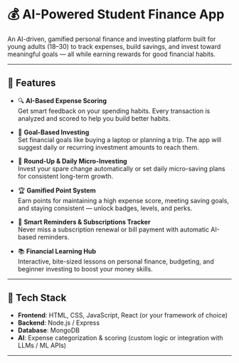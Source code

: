 # 💰 AI-Powered Student Finance App

An AI-driven, gamified personal finance and investing platform built for young adults (18–30) to track expenses, build savings, and invest toward meaningful goals — all while earning rewards for good financial habits.

---

## 🚀 Features

- 🔍 **AI-Based Expense Scoring**  
  Get smart feedback on your spending habits. Every transaction is analyzed and scored to help you build better habits.

- 🎯 **Goal-Based Investing**  
  Set financial goals like buying a laptop or planning a trip. The app will suggest daily or recurring investment amounts to reach them.

- 💸 **Round-Up & Daily Micro-Investing**  
  Invest your spare change automatically or set daily micro-saving plans for consistent long-term growth.

- 🏆 **Gamified Point System**  
  Earn points for maintaining a high expense score, meeting saving goals, and staying consistent — unlock badges, levels, and perks.

- 🔔 **Smart Reminders & Subscriptions Tracker**  
  Never miss a subscription renewal or bill payment with automatic AI-based reminders.

- 📚 **Financial Learning Hub**  
  Interactive, bite-sized lessons on personal finance, budgeting, and beginner investing to boost your money skills.

---

## 🧠 Tech Stack

- **Frontend**: HTML, CSS, JavaScript, React (or your framework of choice) 
- **Backend**: Node.js / Express  
- **Database**: MongoDB  
- **AI**: Expense categorization & scoring (custom logic or integration with LLMs / ML APIs)

---
